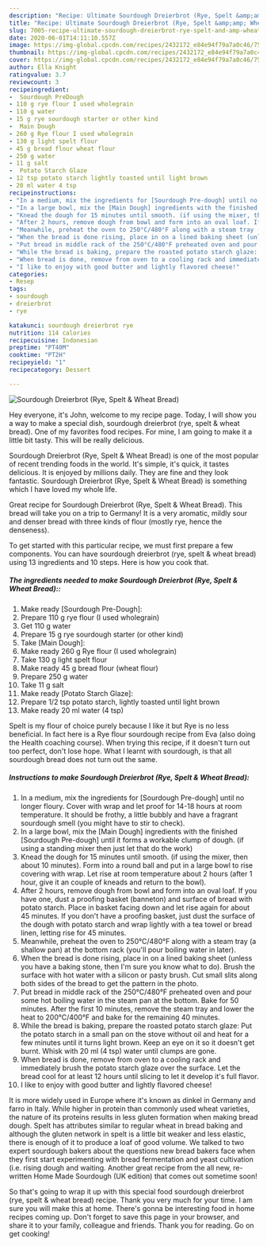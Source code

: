 ```yaml
---
description: "Recipe: Ultimate Sourdough Dreierbrot (Rye, Spelt &amp;amp; Wheat Bread)"
title: "Recipe: Ultimate Sourdough Dreierbrot (Rye, Spelt &amp;amp; Wheat Bread)"
slug: 7005-recipe-ultimate-sourdough-dreierbrot-rye-spelt-and-amp-wheat-bread
date: 2020-06-01T14:11:10.557Z
image: https://img-global.cpcdn.com/recipes/2432172_e84e94f79a7a0c46/751x532cq70/sourdough-dreierbrot-rye-spelt-wheat-bread-recipe-main-photo.jpg
thumbnail: https://img-global.cpcdn.com/recipes/2432172_e84e94f79a7a0c46/751x532cq70/sourdough-dreierbrot-rye-spelt-wheat-bread-recipe-main-photo.jpg
cover: https://img-global.cpcdn.com/recipes/2432172_e84e94f79a7a0c46/751x532cq70/sourdough-dreierbrot-rye-spelt-wheat-bread-recipe-main-photo.jpg
author: Ella Knight
ratingvalue: 3.7
reviewcount: 3
recipeingredient:
-  Sourdough PreDough
- 110 g rye flour I used wholegrain
- 110 g water
- 15 g rye sourdough starter or other kind
-  Main Dough
- 260 g Rye flour I used wholegrain
- 130 g light spelt flour
- 45 g bread flour wheat flour
- 250 g water
- 11 g salt
-  Potato Starch Glaze
- 12 tsp potato starch lightly toasted until light brown
- 20 ml water 4 tsp
recipeinstructions:
- "In a medium, mix the ingredients for [Sourdough Pre-dough] until no longer floury. Cover with wrap and let proof for 14-18 hours at room temperature. It should be frothy, a little bubbly and have a fragrant sourdough smell (you might have to stir to check)."
- "In a large bowl, mix the [Main Dough] ingredients with the finished [Sourdough Pre-dough] until it forms a workable clump of dough. (if using a standing mixer then just let that do the work)"
- "Knead the dough for 15 minutes until smooth. (if using the mixer, then about 10 minutes). Form into a round ball and put in a large bowl to rise covering with wrap. Let rise at room temperature about 2 hours (after 1 hour, give it an couple of kneads and return to the bowl)."
- "After 2 hours, remove dough from bowl and form into an oval loaf. If you have one, dust a proofing basket (banneton) and surface of bread with potato starch. Place in basket facing down and let rise again for about 45 minutes. If you don&#39;t have a proofing basket, just dust the surface of the dough with potato starch and wrap lightly with a tea towel or bread linen, letting rise for 45 minutes."
- "Meanwhile, preheat the oven to 250°C/480°F along with a steam tray (a shallow pan) at the bottom rack (you&#39;ll pour boiling water in later)."
- "When the bread is done rising, place in on a lined baking sheet (unless you have a baking stone, then I&#39;m sure you know what to do). Brush the surface with hot water with a silicon or pasty brush. Cut small slits along both sides of the bread to get the pattern in the photo."
- "Put bread in middle rack of the 250°C/480°F preheated oven and pour some hot boiling water in the steam pan at the bottom. Bake for 50 minutes. After the first 10 minutes, remove the steam tray and lower the heat to 200°C/400°F and bake for the remaining 40 minutes."
- "While the bread is baking, prepare the roasted potato starch glaze: Put the potato starch in a small pan on the stove without oil and heat for a few minutes until it turns light brown. Keep an eye on it so it doesn&#39;t get burnt. Whisk with 20 ml (4 tsp) water until clumps are gone."
- "When bread is done, remove from oven to a cooling rack and immediately brush the potato starch glaze over the surface. Let the bread cool for at least 12 hours until slicing to let it develop it&#39;s full flavor."
- "I like to enjoy with good butter and lightly flavored cheese!"
categories:
- Resep
tags:
- sourdough
- dreierbrot
- rye

katakunci: sourdough dreierbrot rye
nutrition: 114 calories
recipecuisine: Indonesian
preptime: "PT40M"
cooktime: "PT2H"
recipeyield: "1"
recipecategory: Dessert

---
```



![Sourdough Dreierbrot (Rye, Spelt &amp; Wheat Bread)](https://img-global.cpcdn.com/recipes/2432172_e84e94f79a7a0c46/751x532cq70/sourdough-dreierbrot-rye-spelt-wheat-bread-recipe-main-photo.jpg)

Hey everyone, it's John, welcome to my recipe page. Today, I will show you a way to make a special dish, sourdough dreierbrot (rye, spelt &amp; wheat bread). One of my favorites food recipes. For mine, I am going to make it a little bit tasty. This will be really delicious.

Sourdough Dreierbrot (Rye, Spelt &amp; Wheat Bread) is one of the most popular of recent trending foods in the world. It's simple, it's quick, it tastes delicious. It is enjoyed by millions daily. They are fine and they look fantastic. Sourdough Dreierbrot (Rye, Spelt &amp; Wheat Bread) is something which I have loved my whole life.

Great recipe for Sourdough Dreierbrot (Rye, Spelt &amp; Wheat Bread). This bread will take you on a trip to Germany! It is a very aromatic, mildly sour and denser bread with three kinds of flour (mostly rye, hence the denseness).


To get started with this particular recipe, we must first prepare a few components. You can have sourdough dreierbrot (rye, spelt &amp; wheat bread) using 13 ingredients and 10 steps. Here is how you cook that.

##### The ingredients needed to make Sourdough Dreierbrot (Rye, Spelt &amp; Wheat Bread)::

1. Make ready  [Sourdough Pre-Dough]:
1. Prepare 110 g rye flour (I used wholegrain)
1. Get 110 g water
1. Prepare 15 g rye sourdough starter (or other kind)
1. Take  [Main Dough]:
1. Make ready 260 g Rye flour (I used wholegrain)
1. Take 130 g light spelt flour
1. Make ready 45 g bread flour (wheat flour)
1. Prepare 250 g water
1. Take 11 g salt
1. Make ready  [Potato Starch Glaze]:
1. Prepare 1/2 tsp potato starch, lightly toasted until light brown
1. Make ready 20 ml water (4 tsp)


Spelt is my flour of choice purely because I like it but Rye is no less beneficial. In fact here is a Rye flour sourdough recipe from Eva (also doing the Health coaching course). When trying this recipe, if it doesn&#39;t turn out too perfect, don&#39;t lose hope. What I learnt with sourdough, is that all sourdough bread does not turn out the same. 

##### Instructions to make Sourdough Dreierbrot (Rye, Spelt &amp; Wheat Bread):

1. In a medium, mix the ingredients for [Sourdough Pre-dough] until no longer floury. Cover with wrap and let proof for 14-18 hours at room temperature. It should be frothy, a little bubbly and have a fragrant sourdough smell (you might have to stir to check).
1. In a large bowl, mix the [Main Dough] ingredients with the finished [Sourdough Pre-dough] until it forms a workable clump of dough. (if using a standing mixer then just let that do the work)
1. Knead the dough for 15 minutes until smooth. (if using the mixer, then about 10 minutes). Form into a round ball and put in a large bowl to rise covering with wrap. Let rise at room temperature about 2 hours (after 1 hour, give it an couple of kneads and return to the bowl).
1. After 2 hours, remove dough from bowl and form into an oval loaf. If you have one, dust a proofing basket (banneton) and surface of bread with potato starch. Place in basket facing down and let rise again for about 45 minutes. If you don&#39;t have a proofing basket, just dust the surface of the dough with potato starch and wrap lightly with a tea towel or bread linen, letting rise for 45 minutes.
1. Meanwhile, preheat the oven to 250°C/480°F along with a steam tray (a shallow pan) at the bottom rack (you&#39;ll pour boiling water in later).
1. When the bread is done rising, place in on a lined baking sheet (unless you have a baking stone, then I&#39;m sure you know what to do). Brush the surface with hot water with a silicon or pasty brush. Cut small slits along both sides of the bread to get the pattern in the photo.
1. Put bread in middle rack of the 250°C/480°F preheated oven and pour some hot boiling water in the steam pan at the bottom. Bake for 50 minutes. After the first 10 minutes, remove the steam tray and lower the heat to 200°C/400°F and bake for the remaining 40 minutes.
1. While the bread is baking, prepare the roasted potato starch glaze: Put the potato starch in a small pan on the stove without oil and heat for a few minutes until it turns light brown. Keep an eye on it so it doesn&#39;t get burnt. Whisk with 20 ml (4 tsp) water until clumps are gone.
1. When bread is done, remove from oven to a cooling rack and immediately brush the potato starch glaze over the surface. Let the bread cool for at least 12 hours until slicing to let it develop it&#39;s full flavor.
1. I like to enjoy with good butter and lightly flavored cheese!


It is more widely used in Europe where it&#39;s known as dinkel in Germany and farro in Italy. While higher in protein than commonly used wheat varieties, the nature of its proteins results in less gluten formation when making bread dough. Spelt has attributes similar to regular wheat in bread baking and although the gluten network in spelt is a little bit weaker and less elastic, there is enough of it to produce a loaf of good volume. We talked to two expert sourdough bakers about the questions new bread bakers face when they first start experimenting with bread fermentation and yeast cultivation (i.e. rising dough and waiting. Another great recipe from the all new, re-written Home Made Sourdough (UK edition) that comes out sometime soon! 

So that's going to wrap it up with this special food sourdough dreierbrot (rye, spelt &amp; wheat bread) recipe. Thank you very much for your time. I am sure you will make this at home. There's gonna be interesting food in home recipes coming up. Don't forget to save this page in your browser, and share it to your family, colleague and friends. Thank you for reading. Go on get cooking!
